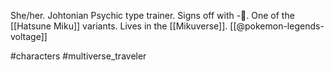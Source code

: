 She/her. Johtonian Psychic type trainer. Signs off with -🔮. One of the [[Hatsune Miku]] variants. Lives in the [[Mikuverse]]. [[@pokemon-legends-voltage]]

#characters #multiverse_traveler 